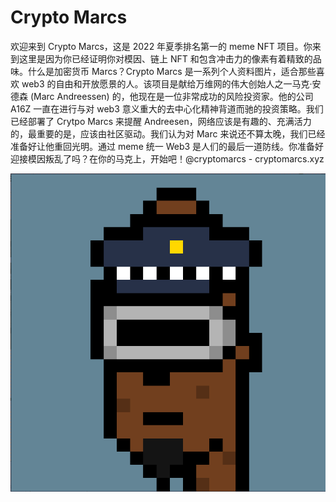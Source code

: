# Crypto Marcs

欢迎来到 Crypto Marcs，这是 2022 年夏季排名第一的 meme NFT 项目。你来到这里是因为你已经证明你对模因、链上 NFT 和包含冲击力的像素有着精致的品味。什么是加密货币 Marcs？Crypto Marcs 是一系列个人资料图片，适合那些喜欢 web3 的自由和开放愿景的人。该项目是献给万维网的伟大创始人之一马克·安德森 (Marc Andreessen) 的，他现在是一位非常成功的风险投资家。他的公司 A16Z 一直在进行与对 web3 意义重大的去中心化精神背道而驰的投资策略。我们已经部署了 Crytpo Marcs 来提醒 Andreesen，网络应该是有趣的、充满活力的，最重要的是，应该由社区驱动。我们认为对 Marc 来说还不算太晚，我们已经准备好让他重回光明。通过 meme 统一 Web3 是人们的最后一道防线。你准备好迎接模因叛乱了吗？在你的马克上，开始吧！@cryptomarcs - cryptomarcs.xyz

![nft](1.png)
